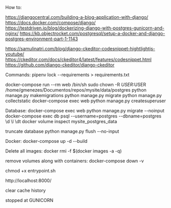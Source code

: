 How to:

https://djangocentral.com/building-a-blog-application-with-django/
https://docs.docker.com/compose/django/
https://testdriven.io/blog/dockerizing-django-with-postgres-gunicorn-and-nginx/
https://kb.objectrocket.com/postgresql/setup-a-docker-and-django-postgres-environment-part-1-1143

https://samulinatri.com/blog/django-ckeditor-codesnippet-hightlightjs-youtube/
https://ckeditor.com/docs/ckeditor4/latest/features/codesnippet.html
https://github.com/django-ckeditor/django-ckeditor

Commands:
pipenv lock --requirements > requirements.txt

docker-compose run --rm web /bin/sh
sudo chown -R $USER:$USER /home/gmenezes/Documentos/repos/mysite/data/postgres
python manage.py makemigrations
python manage.py migrate
python manage.py collectstatic
docker-compose exec web python manage.py createsuperuser

Database:
docker-compose exec web python manage.py migrate --noinput
docker-compose exec db psql --username=postgres --dbname=postgres
\d
\l
\dt
docker volume inspect mysite_postgres_data

truncate database
python manage.py flush --no-input


Docker:
docker-compose up -d --build

Delete all images:
docker rmi -f $(docker images -a -q)

remove volumes along with containers:
docker-compose down -v

chmod +x entrypoint.sh

http://localhost:8000/

clear cache history

stopped at GUNICORN